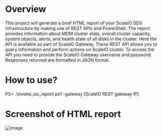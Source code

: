 # Overview
This project will generate a brief HTML report of your ScaleIO SDS infrastructure by making use of REST APIs and PowerShell. The report provides information about MDM cluster state, overall cluster capacity, system objects, alerts, and health state of all disks in the cluster. Here the API is available as part of ScaleIO Gateway. These REST API allows you to query information and perform actions on ScaleIO cluster. To access the API you need to provide the ScaleIO Gateway username and password. Responses returned are formatted in JSON format. 
# How to use?
PS> .\invoke_sio_report.ps1 -gateway [ScaleIO REST gateway IP]
# Screenshot of HTML report
![image](https://user-images.githubusercontent.com/30316226/38018752-726b7462-3293-11e8-95c6-dcbffa8182ae.png)
